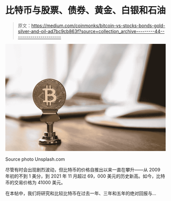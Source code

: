 # 比特币与股票、债券、黄金、白银和石油

> 原文：<https://medium.com/coinmonks/bitcoin-vs-stocks-bonds-gold-silver-and-oil-ad7bc9cb863f?source=collection_archive---------44----------------------->

![](img/4d64f1af79123494b5542534735afb67.png)

Source photo Unsplash.com

尽管有时会出现剧烈波动，但比特币的价格自推出以来一直在攀升——从 2009 年初的不到 1 美分，到 2021 年 11 月超过 69，000 美元的历史新高。如今，比特币的交易价格为 41000 美元。

在本帖中，我们将研究和比较比特币在过去一年、三年和五年的绝对回报与…